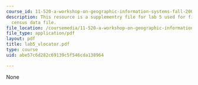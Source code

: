 ```yaml
---
course_id: 11-520-a-workshop-on-geographic-information-systems-fall-2005
description: This resource is a supplementry file for lab 5 used for finding the right
  census data file.
file_location: /coursemedia/11-520-a-workshop-on-geographic-information-systems-fall-2005/abe57c6d282c69139c5f546cda138964_lab5_vlocator.pdf
file_type: application/pdf
layout: pdf
title: lab5_vlocator.pdf
type: course
uid: abe57c6d282c69139c5f546cda138964

---
```

None